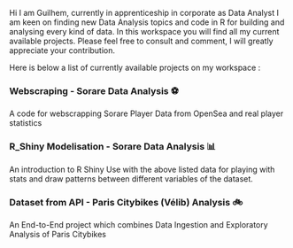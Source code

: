 Hi I am Guilhem, currently in apprenticeship in corporate as Data Analyst I am keen on finding new Data Analysis topics and code in R for building and analysing every kind of data.
In this workspace you will find all my current available projects. Please feel free to consult and comment, I will greatly appreciate your contribution.

Here is below a list of currently available projects on my workspace :

### Webscraping - Sorare Data Analysis ⚽
A code for webscrapping Sorare Player Data from OpenSea and real player statistics

### R_Shiny Modelisation - Sorare Data Analysis 📊
An introduction to R Shiny Use with the above listed data for playing with stats and draw patterns between different variables of the dataset. 

### Dataset from API - Paris Citybikes (Vélib) Analysis 🚲
An End-to-End project which combines Data Ingestion and Exploratory Analysis of Paris Citybikes

